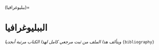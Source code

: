 (ببليوغرافيا)=
# الببليوغرافيا

*ويتألف هذا الملف من ثبت مرجعي كامل لهذا الكتاب مرتبة أبجديا*
`{bibliography}`
